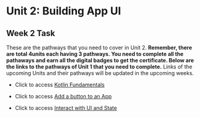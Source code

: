# Unit 2: Building App UI

## Week 2 Task

These are the pathways that you need to cover in Unit 2. **Remember, there are total 4units each having 3 pathways. You need to complete all the pathaways and earn all the digital badges to get the certificate. Below are the links to the pathways of Unit 1 that you need to complete.** Links of the upcoming Units and their pathways will be updated in the upcoming weeks.

- Click to access [Kotlin Fundamentals](https://developer.android.com/courses/pathways/android-basics-compose-unit-2-pathway-1)

- Click to access [Add a button to an App](https://developer.android.com/courses/pathways/android-basics-compose-unit-2-pathway-2)

- Click to access [Interact with UI and State](https://developer.android.com/courses/pathways/android-basics-compose-unit-2-pathway-3)
